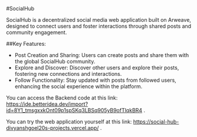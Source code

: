#SocialHub

SocialHub is a decentralized social media web application built on Arweave, designed to connect users and foster interactions through shared posts and community engagement.

##Key Features:
  - Post Creation and Sharing: Users can create posts and share them with the global SocialHub community.
  - Explore and Discover: Discover other users and explore their posts, fostering new connections and interactions.
  - Follow Functionality: Stay updated with posts from followed users, enhancing the social experience within the platform.

You can access the Backend code at this link: https://ide.betteridea.dev/import?id=8Y1_tmsgxxkOnt09p1spSKq3LBSq905yB9ofTlqkBR4 .

You can try the web application yourself at this link: https://social-hub-divyanshgoel20s-projects.vercel.app/ .
